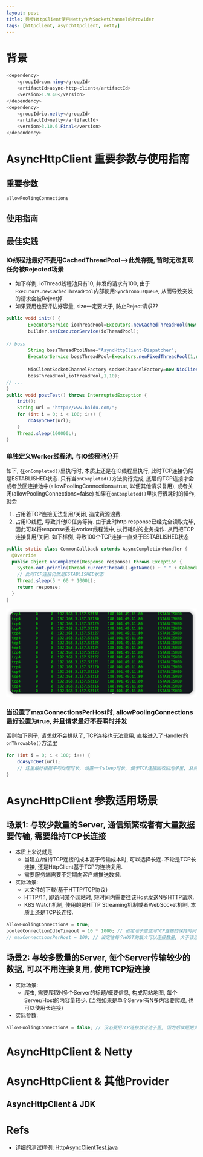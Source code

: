 ```yaml
---
layout: post
title: 异步HttpClient使用Netty作为SocketChannel的Provider
tags: [httpclient, asynchttpclient, netty]
---
```

# 背景

```java
<dependency>
    <groupId>com.ning</groupId>
    <artifactId>async-http-client</artifactId>
    <version>1.9.40</version>
</dependency>
<dependency>
    <groupId>io.netty</groupId>
    <artifactId>netty</artifactId>
    <version>3.10.6.Final</version>
</dependency>
```

# AsyncHttpClient 重要参数与使用指南
## 重要参数

```java
allowPoolingConnections
```

## 使用指南


## 最佳实践
### IO线程池最好不要用CachedThreadPool-->此处存疑, 暂时无法复现任务被Rejected场景
- 如下样例, ioThread线程池只有10, 并发的请求有100, 由于`Executors.newCachedThreadPool`内部使用`SynchronousQueue`, 从而导致突发的请求会被Reject掉.
- 如果要用也要评估好容量, size一定要大于, 防止Reject请求??

```java
public void init() {
        ExecutorService ioThreadPool=Executors.newCachedThreadPool(new DefaultThreadFactory(workerThreadPoolName));
        builder.setExecutorService(ioThreadPool);

// boss
        String bossThreadPoolName="AsyncHttpClient-Dispatcher";
        ExecutorService bossThreadPool=Executors.newFixedThreadPool(1,new DefaultThreadFactory(bossThreadPoolName));

        NioClientSocketChannelFactory socketChannelFactory=new NioClientSocketChannelFactory(
        bossThreadPool,ioThreadPool,1,10);
// ...
}
public void postTest() throws InterruptedException {
    init();
    String url = "http://www.baidu.com/";
    for (int i = 0; i < 100; i++) {
        doAsyncGet(url);
    }
    Thread.sleep(100000L);
}

```


### 单独定义Worker线程池, 与IO线程池分开
如下, 在`onCompleted()`里执行时, 本质上还是在IO线程里执行, 此时TCP连接仍然是ESTABLISHED状态.
只有当`onCompleted()`方法执行完成, 底层的TCP连接才会或者放回连接池中(allowPoolingConnections=true, 以便其他请求复用), 或者关闭(allowPoolingConnections=false)
如果在`onCompleted()`里执行很耗时的操作, 就会
1. 占用着TCP连接无法复用/关闭, 造成资源浪费.
2. 占用IO线程, 导致其他IO任务等待.
由于此时http response已经完全读取完毕, 因此可以将response丢进worker线程池中, 执行耗时的业务操作. 从而把TCP连接复用/关闭.
如下样例, 导致100个TCP连接一直处于ESTABLISHED状态

```java
public static class CommonCallback extends AsyncCompletionHandler {
  @Override
  public Object onCompleted(Response response) throws Exception {
    System.out.println(Thread.currentThread().getName() + " " + Calendar.getInstance().getTimeInMillis() + " hello");
    // 此时TCP连接仍然是ESTABLISHED状态
    Thread.sleep(5 * 60 * 1000L);
    return response;
  }
}
```
![img_1.png](img_1.png)

### 当设置了maxConnectionsPerHost时, allowPoolingConnections最好设置为true, 并且请求最好不要瞬时并发
否则如下例子, 请求就不会排队了, TCP连接也无法重用, 直接进入了Handler的`onThrowable()`方法里

```java
for (int i = 0; i < 100; i++) {
    doAsyncGet(url);
    // 这里最好根据平均处理时长, 设置一个sleep时长, 便于TCP连接回收回池子里, 从而不超过maxConnectionsPerHost阈值
}
```

# AsyncHttpClient 参数适用场景
## 场景1: 与较少数量的Server, 通信频繁或者有大量数据要传输, 需要维持TCP长连接
- 本质上来说就是
  - 当建立/维持TCP连接的成本高于传输成本时, 可以选择长连. 不论是TCP长连接, 还是HttpClient基于TCP的连接复用.
  - 需要服务端需要不定期向客户端推送数据.
- 实际场景: 
  - 大文件的下载(基于HTTP/TCP协议)
  - HTTP/1.1, 即访问某个网站时, 短时间内需要往该Host发送N多HTTP请求.
  - K8S Watch机制, 使用的是HTTP Streaming机制或者WebSocket机制, 本质上还是TCP长连接.

```java
allowPoolingConnections = true;
pooledConnectionIdleTimeout = 10 * 1000; // 设定池子里空闲TCP连接的保持时间, 大于该时长, 则TCP连接被关闭, 从连接池中移除
// maxConnectionsPerHost = 100; // 设定往每个HOST的最大可以连接数量, 大于该连接的请求, 会进入到Handler的onThrowable里 (这里HOST是{HOST_IP, PORT} 还是 HOST_IP? 待验证)
```
## 场景2: 与较多数量的Server, 每个Server传输较少的数据, 可以不用连接复用, 使用TCP短连接
- 实际场景: 
  - 爬虫, 需要爬取N多个Server的标题/概要信息, 构成网站地图, 每个Server/Host的内容量较少. (当然如果是单个Server有N多内容要爬取, 也可以使用长连接)
- 实际参数: 

```java
allowPoolingConnections = false; // 没必要把TCP连接放进池子里, 因为后续短期大概率就不会再跟该Host建立TCP连接

```

# AsyncHttpClient & Netty


# AsyncHttpClient & 其他Provider

## AsyncHttpClient & JDK

# Refs
- 详细的测试样例: [HttpAsyncClientTest.java](https://gitee.com/null_894_2517/test-core/blob/d504b14564ef7d6e2ee4a2b3a8379f62cdf894ee/src/test/java/edu/xmu/test/javaweb/httpclient/HttpAsyncClientTest.java)


